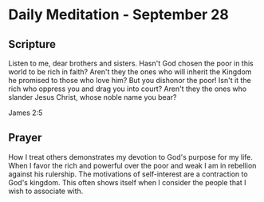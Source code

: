 # Daily Meditation - September 28

## Scripture

Listen to me, dear brothers and sisters. Hasn't God chosen the poor in this world to be rich in
faith? Aren't they the ones who will inherit the Kingdom he promised to those who love him? But you
dishonor the poor! Isn't it the rich who oppress you and drag you into court? Aren't they the ones
who slander Jesus Christ, whose noble name you bear?

James 2:5


## Prayer

How I treat others demonstrates my devotion to God's purpose for my life. When I favor the rich
and powerful over the poor and weak I am in rebellion against his rulership. The motivations
of self-interest are a contraction to God's kingdom.  This often shows itself when I consider the
people that I wish to associate with.

